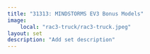 ```yaml
---
title: "31313: MINDSTORMS EV3 Bonus Models"
image:
    local: "rac3-truck/rac3-truck.jpeg"
layout: set
description: "Add set description"
---
```

